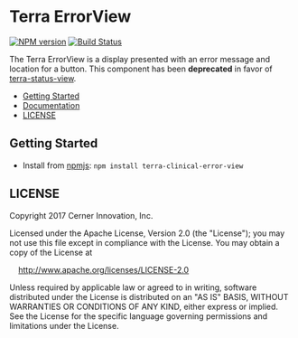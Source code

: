 # Terra ErrorView


[![NPM version](http://img.shields.io/npm/v/terra-clinical-error-view.svg)](https://www.npmjs.org/package/terra-clinical-error-view)
[![Build Status](https://travis-ci.org/cerner/terra-clinical.svg?branch=master)](https://travis-ci.org/cerner/terra-clinical)

The Terra ErrorView is a display presented with an error message and location for a button.  This component has been **deprecated** in
favor of [terra-status-view](https://github.com/cerner/terra-core/tree/master/packages/terra-status-view).

- [Getting Started](#getting-started)
- [Documentation](https://github.com/cerner/terra-clinical/tree/master/packages/terra-clinical-error-view/docs)
- [LICENSE](#license)

## Getting Started

- Install from [npmjs](https://www.npmjs.com): `npm install terra-clinical-error-view`

## LICENSE

Copyright 2017 Cerner Innovation, Inc.

Licensed under the Apache License, Version 2.0 (the "License"); you may not use this file except in compliance with the License. You may obtain a copy of the License at

&nbsp;&nbsp;&nbsp;&nbsp;http://www.apache.org/licenses/LICENSE-2.0

Unless required by applicable law or agreed to in writing, software distributed under the License is distributed on an "AS IS" BASIS, WITHOUT WARRANTIES OR CONDITIONS OF ANY KIND, either express or implied. See the License for the specific language governing permissions and limitations under the License.
